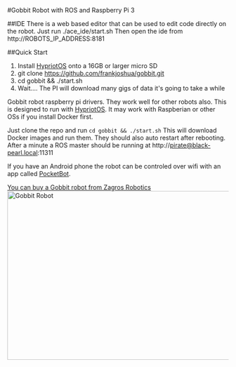 #Gobbit Robot with ROS and Raspberry Pi 3

##IDE
There is a web based editor that can be used to edit code directly on the robot.
Just run ./ace_ide/start.sh
Then open the ide from http://ROBOTS_IP_ADDRESS:8181

##Quick Start
1. Install [HypriotOS](http://blog.hypriot.com/) onto a 16GB or larger micro SD<br>
2. git clone https://github.com/frankjoshua/gobbit.git<br>
3. cd gobbit && ./start.sh<br>
4. Wait.... The PI will download many gigs of data it's going to take a while

Gobbit robot raspberry pi drivers. They work well for other robots also. This is designed to run with [HypriotOS](http://blog.hypriot.com/). It may work with Raspberian or other OSs if you install Docker first. 

Just clone the repo and run `cd gobbit && ./start.sh` This will download Docker images and run them. They should also auto restart after rebooting. After a minute a ROS master should be running at http://pirate@black-pearl.local:11311

If you have an Android phone the robot can be controled over wifi with an app called [PocketBot](https://play.google.com/store/apps/details?id=com.tesseractmobile.pocketbot).

[You can buy a Gobbit robot from Zagros Robotics](http://www.zagrosrobotics.com/shop/item.aspx?itemid=995)
<br>
<img src="http://pocketbot.io/wp-content/uploads/2016/08/nathalia_and_pocketbot_gobbit-1.jpg" alt="Gobbit Robot" width="517" height="385"/>
